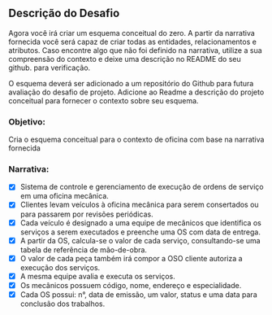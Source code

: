 ## Descrição do Desafio
Agora você irá criar um esquema conceitual do zero. A partir da narrativa fornecida você será capaz de criar todas as entidades, relacionamentos e atributos. Caso encontre algo que não foi definido na narrativa, utilize a sua compreensão do contexto e deixe uma descrição no README do seu github. para verificação.

O esquema deverá ser adicionado a um repositório do Github para futura avaliação do desafio de projeto. Adicione ao Readme a descrição do projeto conceitual para fornecer o contexto sobre seu esquema.
### Objetivo:
Cria o esquema conceitual para o contexto de oficina com base na narrativa fornecida

### Narrativa:
- [x] Sistema de controle e gerenciamento de execução de ordens de serviço em uma oficina mecânica.
- [x] Clientes levam veículos à oficina mecânica para serem consertados ou para passarem por revisões  periódicas.
- [x] Cada veículo é designado a uma equipe de mecânicos que identifica os serviços a serem executados e preenche uma OS com data de entrega.
- [x] A partir da OS, calcula-se o valor de cada serviço, consultando-se uma tabela de referência de mão-de-obra.
- [x] O valor de cada peça também irá compor a OSO cliente autoriza a execução dos serviços.
- [x] A mesma equipe avalia e executa os serviços.
- [x] Os mecânicos possuem código, nome, endereço e especialidade.
- [x] Cada OS possui: n°, data de emissão, um valor, status e uma data para conclusão dos trabalhos.